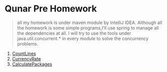 # Qunar Pre Homework

> all my homework is under maven module by IntelliJ IDEA.
  Although all the homework is some simple programs,I'll use spring to manage all the  dependencies at all.
  I will try to use the tools under java.util.concurrent.* in every module to solve the concurrency problems.

1. [CountLines](https://github.com/ZhangZhi1993-2025/QunarPreHomework/tree/master/CountLines)
2. [CurrencyRate](https://github.com/ZhangZhi1993-2025/QunarPreHomework/tree/master/CurrencyRate)
3. [CalculatePackages](https://github.com/ZhangZhi1993-2025/QunarPreHomework/tree/master/CountLines)
